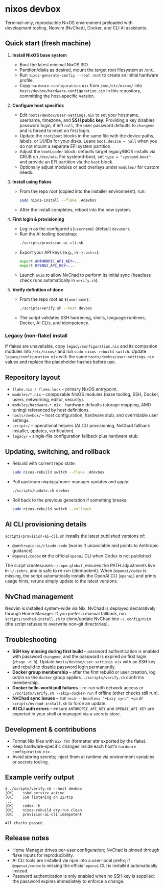 # nixos devbox

Terminal-only, reproducible NixOS environment preloaded with development tooling, Neovim (NvChad), Docker, and CLI AI assistants.

## Quick start (fresh machine)

1. **Install NixOS base system**
   - Boot the latest minimal NixOS ISO.
   - Partition/disks as desired, mount the target root filesystem at `/mnt`.
   - Run `nixos-generate-config --root /mnt` to create an initial hardware profile.
   - Copy `hardware-configuration.nix` from `/mnt/etc/nixos/` into `hosts/devbox/hardware-configuration.nix` in this repository, committing the host-specific version.

2. **Configure host specifics**
   - Edit `hosts/devbox/user-settings.nix` to set your hostname, username, timezone, and **SSH public key**. Providing a key disables password login; if left `null`, the user password defaults to `changeme` and is forced to reset on first login.
   - Update the `root`/`boot` blocks in the same file with the device paths, labels, or UUIDs for your disks. Leave `boot.device = null` when you do not mount a separate EFI system partition.
   - Adjust the `bootLoader` block: defaults target legacy/BIOS installs via GRUB on `/dev/sda`. For systemd-boot, set `type = "systemd-boot"` and provide an EFI partition via the `boot` block.
   - Optionally adjust modules or add overlays under `modules/` for custom needs.

3. **Install using flakes**
   - From the repo root (copied into the installer environment), run:
     ```bash
     sudo nixos-install --flake .#devbox
     ```
   - After the install completes, reboot into the new system.

4. **First login & provisioning**
   - Log in as the configured `${username}` (default `devuser`).
   - Run the AI tooling bootstrap:
     ```bash
     ./scripts/provision-ai-cli.sh
     ```
   - Export your API keys (e.g., in `~/.zshrc`):
     ```bash
     export ANTHROPIC_API_KEY=...
     export OPENAI_API_KEY=...
     ```
   - Launch `nvim` to allow NvChad to perform its initial sync (headless check runs automatically in `verify.sh`).

5. **Verify definition of done**
   - From the repo root as `${username}`:
     ```bash
     ./scripts/verify.sh --host devbox
     ```
   - The script validates SSH hardening, shells, language runtimes, Docker, AI CLIs, and idempotency.

### Legacy (non-flake) install

If flakes are unavailable, copy `legacy/configuration.nix` and its companion modules into `/etc/nixos/` and run `sudo nixos-rebuild switch`. Update `legacy/configuration.nix` with the same `hosts/devbox/user-settings.nix` values and replace the placeholder hashes before use.

## Repository layout

- `flake.nix / flake.lock` – primary NixOS entrypoint.
- `modules/*.nix` – composable NixOS modules (base tooling, SSH, Docker, users, networking, editor, security).
- `modules/hardware-*.nix` – hardware defaults (storage mapping, AMD tuning) referenced by host definitions.
- `hosts/devbox/` – host configuration, hardware stub, and overridable user settings.
- `scripts/` – operational helpers (AI CLI provisioning, NvChad fallback installer, updates, verification).
- `legacy/` – single-file configuration fallback plus hardware stub.

## Updating, switching, and rollback

- Rebuild with current repo state:
  ```bash
  sudo nixos-rebuild switch --flake .#devbox
  ```
- Pull upstream nixpkgs/home-manager updates and apply:
  ```bash
  ./scripts/update.sh devbox
  ```
- Roll back to the previous generation if something breaks:
  ```bash
  sudo nixos-rebuild switch --rollback
  ```

## AI CLI provisioning details

`scripts/provision-ai-cli.sh` installs the latest published versions of:

- `@anthropic-ai/claude-code` (warns if unavailable and points to Anthropic guidance)
- `@openai/codex` **or** the official `openai` CLI when Codex is not published

The script creates/uses `~/.npm-global`, ensures the PATH adjustments live in `~/.zshrc`, and is safe to re-run (idempotent). When `@openai/codex` is missing, the script automatically installs the OpenAI CLI (`openai`) and prints usage hints; reruns simply update to the latest versions.

## NvChad management

Neovim is installed system-wide via Nix. NvChad is deployed declaratively through Home Manager. If you prefer a manual fallback, run `scripts/nvchad-install.sh` to clone/update NvChad into `~/.config/nvim` (the script refuses to overwrite non-git directories).

## Troubleshooting

- **SSH key missing during first build** – password authentication is enabled with password `changeme`, and the password is expired on first login (`chage -d 0`). Update `hosts/devbox/user-settings.nix` with an SSH key and rebuild to disable password login permanently.
- **Docker group membership** – after the first rebuild or user creation, log out/in so the `docker` group applies. `./scripts/verify.sh` confirms membership.
- **Docker hello-world pull failures** – re-run with network access or `./scripts/verify.sh --skip-docker-run` if offline (other checks still run).
- **NvChad sync issues** – run `nvim --headless "+Lazy sync" +qa` or `scripts/nvchad-install.sh` to force an update.
- **AI CLI auth errors** – ensure `ANTHROPIC_API_KEY` and `OPENAI_API_KEY` are exported in your shell or managed via a secrets store.

## Development & contributions

- Format Nix files with `nix fmt` (formatter attr exported by the flake).
- Keep hardware-specific changes inside each host's `hardware-configuration.nix`.
- Avoid storing secrets; inject them at runtime via environment variables or secrets tooling.

## Example verify output

```
$ ./scripts/verify.sh --host devbox
[OK]    sshd service active
[OK]    SSH listening on 22/tcp
...
[OK]    codex -h
[OK]    nixos-rebuild dry-run clean
[OK]    provision-ai-cli idempotent

All checks passed.
```

## Release notes

- Home Manager drives per-user configuration; NvChad is pinned through flake inputs for reproducibility.
- AI CLI tools are installed via npm into a user-local prefix; if `@openai/codex` is missing the official `openai` CLI is installed automatically instead.
- Password authentication is only enabled when no SSH key is supplied; the password expires immediately to enforce a change.
